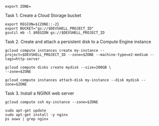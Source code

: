 ```
export ZONE=
```
Task 1. Create a Cloud Storage bucket
```
export REGION=${ZONE::-2}
export BUCKET="gs://$DEVSHELL_PROJECT_ID"
gsutil mb -l $REGION gs://$DEVSHELL_PROJECT_ID
```
Task 2. Create and attach a persistent disk to a Compute Engine instance
```
gcloud compute instances create my-instance --project=$DEVSHELL_PROJECT_ID --zone=$ZONE --machine-type=e2-medium --tags=http-server

gcloud compute disks create mydisk --size=200GB \
--zone=$ZONE

gcloud compute instances attach-disk my-instance --disk mydisk --zone=$ZONE
```
Task 3. Install a NGINX web server
```
gcloud compute ssh my-instance --zone=$ZONE
```
```
sudo apt-get update
sudo apt-get install -y nginx
ps auwx | grep nginx
```
